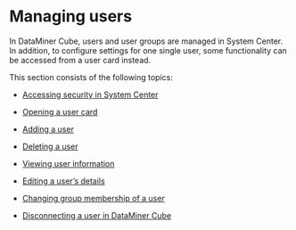 # Managing users

In DataMiner Cube, users and user groups are managed in System Center. In addition, to configure settings for one single user, some functionality can be accessed from a user card instead.

This section consists of the following topics:

- [Accessing security in System Center](Accessing_security_in_System_Center.md)

- [Opening a user card](Opening_a_user_card.md)

- [Adding a user](Adding_a_user.md)

- [Deleting a user](Deleting_a_user.md)

- [Viewing user information](Viewing_user_information.md)

- [Editing a user’s details](Editing_a_user’s_details.md#editing-a-users-details)

- [Changing group membership of a user](Changing_group_membership_of_a_user.md)

- [Disconnecting a user in DataMiner Cube](Disconnecting_a_user_in_DataMiner_Cube.md)
